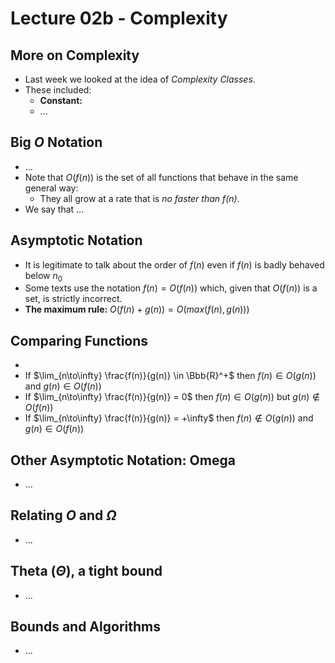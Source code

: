 # Lecture 02b - Complexity

## More on Complexity 

* Last week we looked at the idea of *Complexity Classes*.
* These included:
  * **Constant:** 
  * ...



## Big $O$ Notation

* ...
* Note that $O(f(n))$ is the set of all functions that behave in the same general way:
  * They all grow at a rate that is *no faster than $f(n)$*.
* We say that ...



## Asymptotic Notation

* It is legitimate to talk about the order of $f(n)$ even if $f(n)$ is badly behaved below $n_0$
* Some texts use the notation $f(n) = O(f(n))$ which, given that $O(f(n))$ is a set, is strictly incorrect.
* **The maximum rule:** $O(f(n) + g(n)) = O(max(f(n), g(n)))$



## Comparing Functions

* 
* If $\lim_{n\to\infty} \frac{f(n)}{g(n)} \in \Bbb{R}^+$ then $f(n) \in O(g(n))$ and $g(n) \in O(f(n))$
* If $\lim_{n\to\infty} \frac{f(n)}{g(n)} = 0$ then $f(n) \in O(g(n))$ but $g(n) \notin O(f(n))$
* If $\lim_{n\to\infty} \frac{f(n)}{g(n)} = +\infty$ then $f(n) \notin O(g(n))$ and $g(n) \in O(f(n))$



## Other Asymptotic Notation: Omega

* ...



## Relating $O$ and $\Omega$

* ...



## Theta ($\Theta$), a tight bound

* ...

## Bounds and Algorithms

* ...



